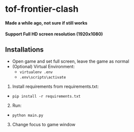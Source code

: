 # tof-frontier-clash
#### Made a while ago, not sure if still works
#### Support Full HD screen resolution (1920x1080) 

## Installations
- Open game and set full screen, leave the game as normal
- (Optional) Virtual Environment:
  * `virtualenv .env`
  * `.env\scripts\activate`
1. Install requirements from requirements.txt:
  * `pip install -r requirements.txt`
2. Run:
  * `python main.py`
3. Change focus to game window